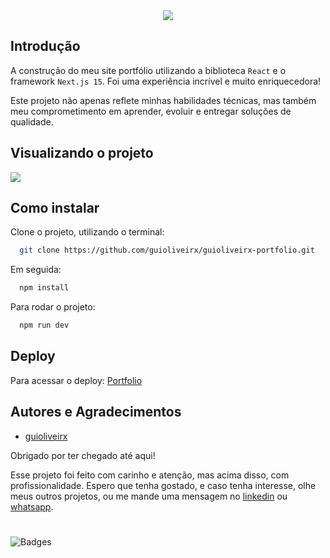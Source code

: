 <div align="center">
    <img src="https://readme-typing-svg.herokuapp.com/?font=Righteous&size=35&center=true&vCenter=true&width=500&height=70&duration=5000&lines=Meu+Portfolio!;" />
</div>

## Introdução

A construção do meu site portfólio utilizando a biblioteca `React` e o framework `Next.js 15`. Foi uma experiência incrível e muito enriquecedora! 

Este projeto não apenas reflete minhas habilidades técnicas, mas também meu comprometimento em aprender, evoluir e entregar soluções de qualidade.


## Visualizando o projeto 

<a href="https://www.guioliveirx.live/"><img src="https://github.com/guioliveirx/portfoliogb/blob/master/public/repositories/Portfolio.webp?raw=true"/></a>


## Como instalar

Clone o projeto, utilizando o terminal:

```bash
  git clone https://github.com/guioliveirx/guioliveirx-portfolio.git
```

Em seguida:

```bash
  npm install
```

Para rodar o projeto:

```bash
  npm run dev
```
    
## Deploy

Para acessar o deploy: [Portfolio](https://www.guioliveirx.live/)


## Autores e Agradecimentos

- [guioliveirx](https://github.com/guioliveirx)

Obrigado por ter chegado até aqui! 

Esse projeto foi feito com carinho e atenção, mas acima disso, com profissionalidade. Espero que tenha gostado, e caso tenha interesse, olhe meus outros projetos, ou me mande uma mensagem no [linkedin](https://www.linkedin.com/in/guioliveira2002/) ou [whatsapp](https://wa.me/5571981847173?text=Ol%C3%A1+Guilherme%21v).

#

![Badges](https://skillicons.dev/icons?i=react,next,tailwind)
